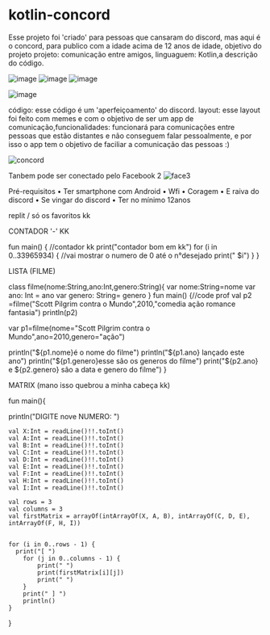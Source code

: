 # kotlin-concord
Esse projeto foi 'criado' para pessoas que cansaram do discord, mas aqui é o concord, para publico com a idade acima de 12 anos de idade, objetivo do projeto
projeto: comunicação entre amigos, linguaguem: Kotlin,a descrição do código.

![image](https://user-images.githubusercontent.com/108557012/176979285-e1f7dce6-3cd4-4f86-afac-a3b15402531e.png)
![image](https://user-images.githubusercontent.com/108557012/176979249-ea78eee2-ce90-4ba9-b983-17f716e72936.png)
![image](https://user-images.githubusercontent.com/108557012/176979397-356725c0-2c80-4b2d-9310-43c39d99c83a.png)

![image](https://user-images.githubusercontent.com/108557012/176979337-f67cca82-43f2-4b1c-92ed-d67c0a530f82.png)


código: esse código é um 'aperfeiçoamento' do discord.
layout: esse layout foi feito com memes e com o objetivo de ser um app de comunicação,funcionalidades: funcionará para comunicações entre pessoas que estão distantes e não conseguem falar pessoalmente, e por isso o app tem o objetivo de faciliar a comunicação das pessoas :)

![concord](https://user-images.githubusercontent.com/108557012/176978942-0c049b1a-c869-47bf-b630-be706d4c3cbf.png)

Tanbem pode ser conectado pelo Facebook 2
![face3](https://user-images.githubusercontent.com/108557012/176978934-68b70c83-7322-4dc5-b3ab-0038be78cddc.png)



Pré-requisitos
•	Ter smartphone com Android
•	Wfi
•	Coragem
•	E raiva do discord
•	Se vingar do discord
•	Ter no mínimo 12anos

replit / só os favoritos kk

CONTADOR '-' KK

fun main() {   //contador kk
    print("contador bom em kk")
    for (i in 0..33965934) { //vai mostrar o numero de 0 até o n°desejado
        print(" $i")
    }
}

LISTA (FILME)

  class filme(nome:String,ano:Int,genero:String){
var nome:String=nome 
var ano: Int = ano
var genero: String= genero
  }
fun main() {//code prof
    val p2 =filme("Scott Pilgrim contra o Mundo",2010,"comedia ação romance fantasia")
    println(p2)
    


var p1=filme(nome="Scott Pilgrim contra o Mundo",ano=2010,genero="ação")

  println("${p1.nome}é o nome do filme")
  println("${p1.ano} lançado este ano")
  println("${p1.genero}esse são os generos do filme")
print("${p2.ano} e ${p2.genero} são a data e genero do filme")
}

MATRIX (mano isso quebrou a minha cabeça kk)



fun main(){
   
  println("DIGITE nove NUMERO: ")
  
    val X:Int = readLine()!!.toInt()
    val A:Int = readLine()!!.toInt()
    val B:Int = readLine()!!.toInt()
    val C:Int = readLine()!!.toInt()
    val D:Int = readLine()!!.toInt()
    val E:Int = readLine()!!.toInt()
    val F:Int = readLine()!!.toInt()
    val H:Int = readLine()!!.toInt()
    val I:Int = readLine()!!.toInt()
  
    val rows = 3
    val columns = 3
    val firstMatrix = arrayOf(intArrayOf(X, A, B), intArrayOf(C, D, E), intArrayOf(F, H, I))
    
    
    for (i in 0..rows - 1) {
      print("[ ") 
        for (j in 0..columns - 1) {
            print(" ") 
            print(firstMatrix[i][j])
            print(" ")
        }
        print(" ] ") 
        println()
    }

   
}
